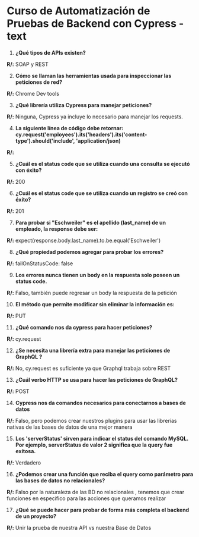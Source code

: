 # Curso de Automatización de Pruebas de Backend con Cypress -text

1. **¿Qué tipos de APIs existen?**

**R/:** SOAP y REST

2. **Cómo se llaman las herramientas usada para inspeccionar las peticiones de red?**

**R/:** Chrome Dev tools

3. **¿Qué librería utiliza Cypress para manejar peticiones?**

**R/:** Ninguna, Cypress ya incluye lo necesario para manejar los requests.

4. **La siguiente línea de código debe retornar: cy.request('employees').its('headers').its('content-type').should('include', 'application/json)**

**R/:** 

5. **¿Cuál es el status code que se utiliza cuando una consulta se ejecutó con éxito?**

**R/:** 200

6. **¿Cuál es el status code que se utiliza cuando un registro se creó con éxito?**

**R/:** 201

7. **Para probar si "Eschweiler" es el apellido (last_name) de un empleado, la response debe ser:**

**R/:** expect(response.body.last_name).to.be.equal('Eschweiler')

8. **¿Qué propiedad podemos agregar para probar los errores?**

**R/:** failOnStatusCode: false

9. **Los errores nunca tienen un body en la respuesta solo poseen un status code.**

**R/:** Falso, también puede regresar un body la respuesta de la petición

10. **El método que permite modificar sin eliminar la información es:**

**R/:** PUT

11. **¿Qué comando nos da cypress para hacer peticiones?**

**R/:** cy.request

12. **¿Se necesita una librería extra para manejar las peticiones de GraphQL ?**

**R/:** No, cy.request es suficiente ya que Graphql trabaja sobre REST

13. **¿Cuál verbo HTTP se usa para hacer las peticiones de GraphQL?**

**R/:** POST

14. **Cypress nos da comandos necesarios para conectarnos a bases de datos**

**R/:** Falso, pero podemos crear nuestros plugins para usar las librerías nativas de las bases de datos de una mejor manera

15. **Los 'serverStatus' sirven para indicar el status del comando MySQL. Por ejemplo, serverStatus de valor 2 significa que la query fue exitosa.**

**R/:** Verdadero

16. **¿Podemos crear una función que reciba el query como parámetro para las bases de datos no relacionales?**

**R/:** Falso por la naturaleza de las BD no relacionales , tenemos que crear funciones en específico para las acciones que queramos realizar

17. **¿Qué se puede hacer para probar de forma más completa el backend de un proyecto?**

**R/:** Unir la prueba de nuestra API vs nuestra Base de Datos

